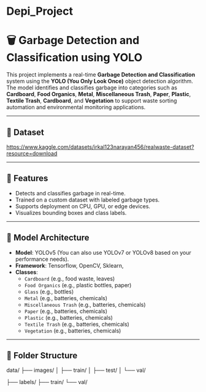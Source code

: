 # Depi_Project

# 🗑️ Garbage Detection and Classification using YOLO

This project implements a real-time **Garbage Detection and Classification** system using the **YOLO (You Only Look Once)** object detection algorithm. The model identifies and classifies garbage into categories such as **Cardboard**, **Food Organics**, **Metal**, **Miscellaneous Trash**, **Paper**, **Plastic**, **Textile Trash**, **Cardboard**, and **Vegetation** to support waste sorting automation and environmental monitoring applications.

---
## 🚀 Dataset
https://www.kaggle.com/datasets/irkal123narayan456/realwaste-dataset?resource=download

---

## 🚀 Features

- Detects and classifies garbage in real-time.
- Trained on a custom dataset with labeled garbage types.
- Supports deployment on CPU, GPU, or edge devices.
- Visualizes bounding boxes and class labels.

---

## 🧠 Model Architecture

- **Model**: YOLOv5 (You can also use YOLOv7 or YOLOv8 based on your performance needs).
- **Framework**: Tensorflow, OpenCV, Sklearn, 
- **Classes**: 
  - `Cardboard` (e.g., food waste, leaves)
  - `Food Organics` (e.g., plastic bottles, paper)
  - `Glass` (e.g.,  bottles)
  - `Metal` (e.g., batteries, chemicals)
  - `Miscellaneous Trash` (e.g., batteries, chemicals)
  - `Paper` (e.g., batteries, chemicals)
  - `Plastic` (e.g., batteries, chemicals)
  - `Textile Trash` (e.g., batteries, chemicals)
  - `Vegetation` (e.g., batteries, chemicals)
  
 

---

## 📁 Folder Structure

data/
├── images/
│   ├── train/
│   ├── test/
│   └── val/

├── labels/
    ├── train/
    └── val/
